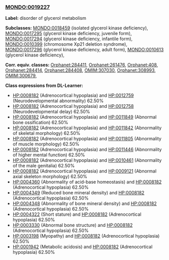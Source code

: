 
### [MONDO:0019227](http://purl.obolibrary.org/obo/MONDO_0019227)
**Label:** disorder of glycerol metabolism

**Subclasses:** [MONDO:0018459](http://purl.obolibrary.org/obo/MONDO_0018459) (isolated glycerol kinase deficiency), [MONDO:0017295](http://purl.obolibrary.org/obo/MONDO_0017295) (glycerol kinase deficiency, juvenile form), [MONDO:0017294](http://purl.obolibrary.org/obo/MONDO_0017294) (glycerol kinase deficiency, infantile form), [MONDO:0010399](http://purl.obolibrary.org/obo/MONDO_0010399) (chromosome Xp21 deletion syndrome), [MONDO:0017296](http://purl.obolibrary.org/obo/MONDO_0017296) (glycerol kinase deficiency, adult form), [MONDO:0010613](http://purl.obolibrary.org/obo/MONDO_0010613) (glycerol kinase deficiency), 

**Corr. equiv. classes:** [Orphanet:284411](http://www.orpha.net/ORDO/Orphanet_284411), [Orphanet:261476](http://www.orpha.net/ORDO/Orphanet_261476), [Orphanet:408](http://www.orpha.net/ORDO/Orphanet_408), [Orphanet:284414](http://www.orpha.net/ORDO/Orphanet_284414), [Orphanet:284408](http://www.orpha.net/ORDO/Orphanet_284408), [OMIM:307030](http://purl.obolibrary.org/obo/OMIM_307030), [Orphanet:308993](http://www.orpha.net/ORDO/Orphanet_308993), [OMIM:300679](http://purl.obolibrary.org/obo/OMIM_300679), 

**Class expressions from DL-Learner:**

- [HP:0008182](http://purl.obolibrary.org/obo/HP_0008182) (Adrenocortical hypoplasia) and [HP:0012759](http://purl.obolibrary.org/obo/HP_0012759) (Neurodevelopmental abnormality) 62.50%
- [HP:0008182](http://purl.obolibrary.org/obo/HP_0008182) (Adrenocortical hypoplasia) and [HP:0012758](http://purl.obolibrary.org/obo/HP_0012758) (Neurodevelopmental delay) 62.50%
- [HP:0008182](http://purl.obolibrary.org/obo/HP_0008182) (Adrenocortical hypoplasia) and [HP:0011849](http://purl.obolibrary.org/obo/HP_0011849) (Abnormal bone ossification) 62.50%
- [HP:0008182](http://purl.obolibrary.org/obo/HP_0008182) (Adrenocortical hypoplasia) and [HP:0011842](http://purl.obolibrary.org/obo/HP_0011842) (Abnormality of skeletal morphology) 62.50%
- [HP:0008182](http://purl.obolibrary.org/obo/HP_0008182) (Adrenocortical hypoplasia) and [HP:0011805](http://purl.obolibrary.org/obo/HP_0011805) (Abnormality of muscle morphology) 62.50%
- [HP:0008182](http://purl.obolibrary.org/obo/HP_0008182) (Adrenocortical hypoplasia) and [HP:0011446](http://purl.obolibrary.org/obo/HP_0011446) (Abnormality of higher mental function) 62.50%
- [HP:0008182](http://purl.obolibrary.org/obo/HP_0008182) (Adrenocortical hypoplasia) and [HP:0010461](http://purl.obolibrary.org/obo/HP_0010461) (Abnormality of the male genitalia) 62.50%
- [HP:0008182](http://purl.obolibrary.org/obo/HP_0008182) (Adrenocortical hypoplasia) and [HP:0009121](http://purl.obolibrary.org/obo/HP_0009121) (Abnormal axial skeleton morphology) 62.50%
- [HP:0004360](http://purl.obolibrary.org/obo/HP_0004360) (Abnormality of acid-base homeostasis) and [HP:0008182](http://purl.obolibrary.org/obo/HP_0008182) (Adrenocortical hypoplasia) 62.50%
- [HP:0004349](http://purl.obolibrary.org/obo/HP_0004349) (Reduced bone mineral density) and [HP:0008182](http://purl.obolibrary.org/obo/HP_0008182) (Adrenocortical hypoplasia) 62.50%
- [HP:0004348](http://purl.obolibrary.org/obo/HP_0004348) (Abnormality of bone mineral density) and [HP:0008182](http://purl.obolibrary.org/obo/HP_0008182) (Adrenocortical hypoplasia) 62.50%
- [HP:0004322](http://purl.obolibrary.org/obo/HP_0004322) (Short stature) and [HP:0008182](http://purl.obolibrary.org/obo/HP_0008182) (Adrenocortical hypoplasia) 62.50%
- [HP:0003330](http://purl.obolibrary.org/obo/HP_0003330) (Abnormal bone structure) and [HP:0008182](http://purl.obolibrary.org/obo/HP_0008182) (Adrenocortical hypoplasia) 62.50%
- [HP:0003198](http://purl.obolibrary.org/obo/HP_0003198) (Myopathy) and [HP:0008182](http://purl.obolibrary.org/obo/HP_0008182) (Adrenocortical hypoplasia) 62.50%
- [HP:0001942](http://purl.obolibrary.org/obo/HP_0001942) (Metabolic acidosis) and [HP:0008182](http://purl.obolibrary.org/obo/HP_0008182) (Adrenocortical hypoplasia) 62.50%


